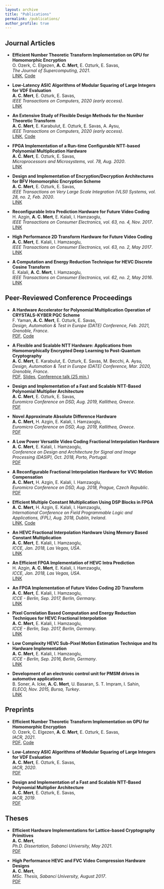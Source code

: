 ```yaml
---
layout: archive
title: "Publications"
permalink: /publications/
author_profile: true
---
```


## Journal Articles  

* **Efficient Number Theoretic Transform Implementation on GPU for Homomorphic Encryption**  
  O. Ozerk, C. Elgezen, **A. C. Mert**, E. Ozturk, E. Savas,  
  *The Journal of Supercomputing, 2021*.  
  <a href="https://doi.org/10.1007/s11227-021-03980-5">LINK</a>, <a href="https://github.com/SU-CISEC/gpu-ntt">Code</a> 

* **Low-Latency ASIC Algorithms of Modular Squaring of Large Integers for VDF Evaluation**  
  **A. C. Mert**, E. Ozturk, E. Savas,  
  *IEEE Transactions on Computers, 2020 (early access)*.  
  <a href="https://ieeexplore.ieee.org/document/9289016">LINK</a> 

* **An Extensive Study of Flexible Design Methods for the Number Theoretic Transform**  
  **A. C. Mert**, E. Karabulut, E. Ozturk, E. Savas, A. Aysu,  
  *IEEE Transactions on Computers, 2020 (early access)*.  
  <a href="https://ieeexplore.ieee.org/document/9171507">LINK</a>, <a href="https://github.com/acmert/parametric-ntt">Code</a> 
  
* **FPGA Implementation of a Run-time Configurable NTT-based Polynomial Multiplication Hardware**  
  **A. C. Mert**, E. Ozturk, E. Savas,  
  *Microprocessors and Microsystems, vol. 78, Aug. 2020*.  
  <a href="https://doi.org/10.1016/j.micpro.2020.103219">LINK</a> 
  
* **Design and Implementation of Encryption/Decryption Architectures for BFV Homomorphic Encryption Scheme**  
  **A. C. Mert**, E. Ozturk, E. Savas,  
  *IEEE Transactions on Very Large Scale Integration (VLSI) Systems, vol. 28, no. 2, Feb. 2020*.  
  <a href="https://ieeexplore.ieee.org/document/8866755">LINK</a> 
  
* **Reconfigurable Intra Prediction Hardware for Future Video Coding**  
  H. Azgin, **A. C. Mert**, E. Kalali, I. Hamzaoglu,  
  *IEEE Transactions on Consumer Electronics, vol. 63, no. 4, Nov. 2017*.  
  <a href="https://ieeexplore.ieee.org/abstract/document/8246799">LINK</a> 
  
* **High Performance 2D Transform Hardware for Future Video Coding**  
  **A. C. Mert**, E. Kalali, I. Hamzaoglu,  
  *IEEE Transactions on Consumer Electronics, vol. 63, no. 2, May 2017*.  
  <a href="https://ieeexplore.ieee.org/abstract/document/8013250">LINK</a> 
  
* **A Computation and Energy Reduction Technique for HEVC Discrete Cosine Transform**  
  E. Kalali, **A. C. Mert**, I. Hamzaoglu,  
  *IEEE Transactions on Consumer Electronics, vol. 62, no. 2, May 2016*.  
  <a href="https://ieeexplore.ieee.org/abstract/document/7514716">LINK</a> 
  
## Peer-Reviewed Conference Proceedings

* **A Hardware Accelerator for Polynomial Multiplication Operation of CRYSTALS-KYBER PQC Scheme**  
  F. Yaman, **A. C. Mert**, E. Ozturk, E. Savas,  
  *Design, Automation & Test in Europe (DATE) Conference, Feb. 2021, Grenoble, France*.  
  <a href="/files/date21.pdf">PDF</a>, <a href="https://github.com/acmert/kyber-polmul-hw">Code</a>   

* **A Flexible and Scalable NTT Hardware: Applications from Homomorphically Encrypted Deep Learning to Post-Quantum Cryptography**  
  **A. C. Mert**, E. Karabulut, E. Ozturk, E. Savas, M. Becchi, A. Aysu,  
  *Design, Automation & Test in Europe (DATE) Conference, Mar. 2020, Grenoble, France*.  
  <a href="https://research.ece.ncsu.edu/aaysu/wp-content/uploads/2019/12/date-20.pdf">PDF</a>, <a href="">Slides</a>, <a href="https://research.ece.ncsu.edu/aaysu/wp-content/uploads/DATE20_presentation_paper_695.mp4">Conference talk (25 min.)</a> 

* **Design and Implementation of a Fast and Scalable NTT-Based Polynomial Multiplier Architecture**  
  **A. C. Mert**, E. Ozturk, E. Savas,  
  *Euromicro Conference on DSD, Aug. 2019, Kallithea, Greece*.  
  <a href="http://research.sabanciuniv.edu/37407/1/PID6000233.pdf">PDF</a> 

* **Novel Approximate Absolute Difference Hardware**  
  **A. C. Mert**, H. Azgin, E. Kalali, I. Hamzaoglu,  
  *Euromicro Conference on DSD, Aug. 2019, Kallithea, Greece*.  
  <a href="http://research.sabanciuniv.edu/38221/1/dsd2019_aad.pdf">PDF</a> 
  
* **A Low Power Versatile Video Coding Fractional Interpolation Hardware**  
  **A. C. Mert**, E. Kalali, I. Hamzaoglu,  
  *Conference on Design and Architecture for Signal and Image Processing (DASIP), Oct. 2018, Porto, Portugal*.  
  <a href="http://myweb.sabanciuniv.edu/ercankalali/files/2018/10/Mert_DASIP_VVC.pdf">PDF</a>
  
* **A Reconfigurable Fractional Interpolation Hardware for VVC Motion Compensation**  
  **A. C. Mert**, H. Azgin, E. Kalali, I. Hamzaoglu,  
  *Euromicro Conference on DSD, Aug. 2018, Prague, Czech Republic*.  
  <a href="http://myweb.sabanciuniv.edu/ercankalali/files/2018/10/Azgin_DSD_VVC.pdf">PDF</a>

* **Efficient Multiple Constant Multiplication Using DSP Blocks in FPGA**  
  **A. C. Mert**, H. Azgin, E. Kalali, I. Hamzaoglu,  
  *International Conference on Field Programmable Logic and Applications, (FPL), Aug. 2018, Dublin, Ireland*.  
  <a href="https://ieeexplore.ieee.org/abstract/document/8533518">LINK</a>, <a href="https://github.com/acmert/mcm-on-fpga">Code</a>

* **An HEVC Fractional Interpolation Hardware Using Memory Based Constant Multiplication**  
  **A. C. Mert**, E. Kalali, I. Hamzaoglu,  
  *ICCE, Jan. 2018, Las Vegas, USA*.  
  <a href="https://ieeexplore.ieee.org/abstract/document/8326312">LINK</a>

* **An Efficient FPGA Implementation of HEVC Intra Prediction**  
  H. Azgin, **A. C. Mert**, E. Kalali, I. Hamzaoglu,  
  *ICCE, Jan. 2018, Las Vegas, USA*.  
  <a href="https://ieeexplore.ieee.org/abstract/document/8326332">LINK</a>

* **An FPGA Implementation of Future Video Coding 2D Transform**  
  **A. C. Mert**, E. Kalali, I. Hamzaoglu,  
  *ICCE - Berlin, Sep. 2017, Berlin, Germany*.  
  <a href="https://ieeexplore.ieee.org/abstract/document/8210582">LINK</a>
  
* **Pixel Correlation Based Computation and Energy Reduction Techniques for HEVC Fractional Interpolation**  
  **A. C. Mert**, E. Kalali, I. Hamzaoglu,  
  *ICCE - Berlin, Sep. 2017, Berlin, Germany*.  
  <a href="https://ieeexplore.ieee.org/abstract/document/8210583">LINK</a>  

* **Low Complexity HEVC Sub-Pixel Motion Estimation Technique and Its Hardware Implementation**  
  **A. C. Mert**, E. Kalali, I. Hamzaoglu,  
  *ICCE - Berlin, Sep. 2016, Berlin, Germany*.  
  <a href="https://ieeexplore.ieee.org/abstract/document/7684744">LINK</a>  

* **Development of an electronic control unit for PMSM drives in automotive applications**  
  B. Soner, A. Icke, **A. C. Mert**, U. Basaran, S. T. Impram, I. Sahin,  
  *ELECO, Nov. 2015, Bursa, Turkey*.  
  <a href="https://ieeexplore.ieee.org/abstract/document/7394493">LINK</a> 

## Preprints

* **Efficient Number Theoretic Transform Implementation on GPU for Homomorphic Encryption**  
  O. Ozerk, C. Elgezen, **A. C. Mert**, E. Ozturk, E. Savas,  
  *IACR, 2021*.  
  <a href="https://eprint.iacr.org/2021/124.pdf">PDF</a>, <a href="https://github.com/SU-CISEC/gpu-ntt">Code</a> 

* **Low-Latency ASIC Algorithms of Modular Squaring of Large Integers for VDF Evaluation**  
  **A. C. Mert**, E. Ozturk, E. Savas,  
  *IACR, 2020*.  
  <a href="https://eprint.iacr.org/2020/480.pdf">PDF</a>
  
* **Design and Implementation of a Fast and Scalable NTT-Based Polynomial Multiplier Architecture**  
  **A. C. Mert**, E. Ozturk, E. Savas,  
  *IACR, 2019*.  
  <a href="https://eprint.iacr.org/2019/109.pdf">PDF</a>

## Theses

* **Efficient Hardware Implementations for Lattice-based Cryptography Primitives**  
  **A. C. Mert**,  
  *Ph.D. Dissertation, Sabanci University, May 2021*.  
  <a href="https://research.sabanciuniv.edu/42483/1/10256866.pdf">PDF</a>
  
* **High Performance HEVC and FVC Video Compression Hardware Designs**  
  **A. C. Mert**,  
  *MSc. Thesis, Sabanci University, August 2017*.  
  <a href="http://research.sabanciuniv.edu/34742/1/AhmetCanMert_10162349.pdf">PDF</a>


